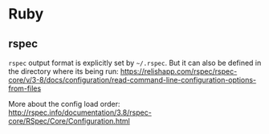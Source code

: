 # Ruby

## rspec

`rspec` output format is explicitly set by `~/.rspec`. But it can also be defined
in the directory where its being run: https://relishapp.com/rspec/rspec-core/v/3-8/docs/configuration/read-command-line-configuration-options-from-files

More about the config load order: http://rspec.info/documentation/3.8/rspec-core/RSpec/Core/Configuration.html
